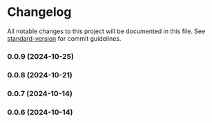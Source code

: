 # Changelog

All notable changes to this project will be documented in this file. See [standard-version](https://github.com/conventional-changelog/standard-version) for commit guidelines.

### 0.0.9 (2024-10-25)

### 0.0.8 (2024-10-21)

### 0.0.7 (2024-10-14)

### 0.0.6 (2024-10-14)
